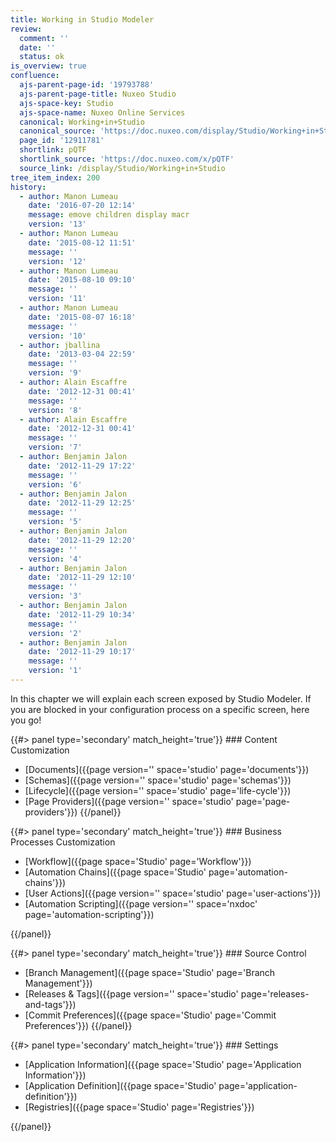 ```yaml
---
title: Working in Studio Modeler
review:
  comment: ''
  date: ''
  status: ok
is_overview: true
confluence:
  ajs-parent-page-id: '19793788'
  ajs-parent-page-title: Nuxeo Studio
  ajs-space-key: Studio
  ajs-space-name: Nuxeo Online Services
  canonical: Working+in+Studio
  canonical_source: 'https://doc.nuxeo.com/display/Studio/Working+in+Studio'
  page_id: '12911781'
  shortlink: pQTF
  shortlink_source: 'https://doc.nuxeo.com/x/pQTF'
  source_link: /display/Studio/Working+in+Studio
tree_item_index: 200
history:
  - author: Manon Lumeau
    date: '2016-07-20 12:14'
    message: emove children display macr
    version: '13'
  - author: Manon Lumeau
    date: '2015-08-12 11:51'
    message: ''
    version: '12'
  - author: Manon Lumeau
    date: '2015-08-10 09:10'
    message: ''
    version: '11'
  - author: Manon Lumeau
    date: '2015-08-07 16:18'
    message: ''
    version: '10'
  - author: jballina
    date: '2013-03-04 22:59'
    message: ''
    version: '9'
  - author: Alain Escaffre
    date: '2012-12-31 00:41'
    message: ''
    version: '8'
  - author: Alain Escaffre
    date: '2012-12-31 00:41'
    message: ''
    version: '7'
  - author: Benjamin Jalon
    date: '2012-11-29 17:22'
    message: ''
    version: '6'
  - author: Benjamin Jalon
    date: '2012-11-29 12:25'
    message: ''
    version: '5'
  - author: Benjamin Jalon
    date: '2012-11-29 12:20'
    message: ''
    version: '4'
  - author: Benjamin Jalon
    date: '2012-11-29 12:10'
    message: ''
    version: '3'
  - author: Benjamin Jalon
    date: '2012-11-29 10:34'
    message: ''
    version: '2'
  - author: Benjamin Jalon
    date: '2012-11-29 10:17'
    message: ''
    version: '1'
---
```


In this chapter we will explain each screen exposed by Studio Modeler. If you are blocked in your configuration process on a specific screen, here you go!

<div class="row" data-equalizer data-equalize-on="medium">
<div class="column medium-6">
{{#> panel type='secondary' match_height='true'}}
### Content Customization

- [Documents]({{page version='' space='studio' page='documents'}})
- [Schemas]({{page version='' space='studio' page='schemas'}})
- [Lifecycle]({{page version='' space='studio' page='life-cycle'}})
- [Page Providers]({{page version='' space='studio' page='page-providers'}})
  {{/panel}}
  </div>

<div class="column medium-6">
{{#> panel type='secondary' match_height='true'}}
### Business Processes Customization

- [Workflow]({{page space='Studio' page='Workflow'}})
- [Automation Chains]({{page space='Studio' page='automation-chains'}})
- [User Actions]({{page version='' space='studio' page='user-actions'}})
- [Automation Scripting]({{page version='' space='nxdoc' page='automation-scripting'}})

{{/panel}}

</div>
</div>

<div class="row" data-equalizer data-equalize-on="medium">

<div class="column medium-6">
{{#> panel type='secondary' match_height='true'}}
### Source Control

- [Branch Management]({{page space='Studio' page='Branch Management'}})
- [Releases & Tags]({{page version='' space='studio' page='releases-and-tags'}})
- [Commit Preferences]({{page space='Studio' page='Commit Preferences'}})
  {{/panel}}
  </div>

<div class="column medium-6">
{{#> panel type='secondary' match_height='true'}}
### Settings

- [Application Information]({{page space='Studio' page='Application Information'}})
- [Application Definition]({{page space='Studio' page='application-definition'}})
- [Registries]({{page space='Studio' page='Registries'}})

{{/panel}}

</div>
</div>
